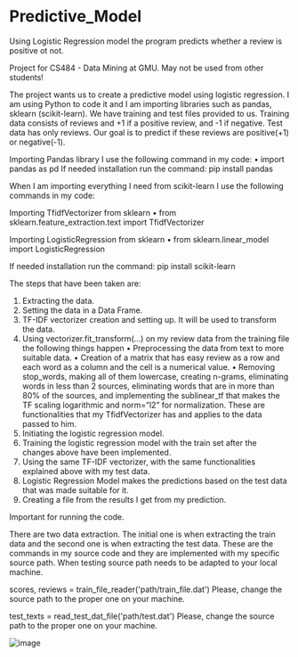 # Predictive_Model
Using Logistic Regression model the program predicts whether a review is positive ot not. 

Project for CS484 - Data Mining at GMU. May not be used from other students!

The project wants us to create a predictive model using logistic regression. I am using Python to code it and I am importing libraries such as pandas, sklearn (scikit-learn). We have training and test files provided to us. Training data consists of reviews and +1 if a positive review, and -1 if negative. Test data has only reviews. Our goal is to predict if these reviews are positive(+1) or negative(-1).

Importing Pandas library I use the following command in my code:
•	import pandas as pd
If needed installation run the command: pip install pandas

When I am importing everything I need from scikit-learn I use the following commands in my code:

Importing TfidfVectorizer from sklearn
•	from sklearn.feature_extraction.text import TfidfVectorizer

Importing LogisticRegression from sklearn
•	from sklearn.linear_model import LogisticRegression

If needed installation run the command: pip install scikit-learn

The steps that have been taken are:
1.	Extracting the data.
2.	Setting the data in a Data Frame.
3.	TF-IDF vectorizer creation and setting up. It will be used to transform the data.
4.	Using vectorizer.fit_transform(…) on my review data from the training file the following things happen
•	Preprocessing the data from text to more suitable data.
•	Creation of a matrix that has easy review as a row and each word as a column and the cell is a numerical value.
•	Removing stop_words, making all of them lowercase, creating n-grams, eliminating words in less than 2 sources, eliminating words that are in more than 80% of the sources, and implementing the sublinear_tf that makes the TF scaling logarithmic and norm=”l2” for normalization. These are functionalities that my TfidfVectorizer has and applies to the data passed to him.
5.	Initiating the logistic regression model.
6.	Training the logistic regression model with the train set after the changes above have been implemented.
7.	Using the same TF-IDF vectorizer, with the same functionalities explained above with my test data.
8.	Logistic Regression Model makes the predictions based on the test data that was made suitable for it.
9.	Creating a file from the results I get from my prediction. 

Important for running the code.

There are two data extraction. The initial one is when extracting the train data and the second one is when extracting the test data. These are the commands in my source code and they are implemented with my specific source path. When testing source path needs to be adapted to your local machine.

scores, reviews = train_file_reader('path/train_file.dat')
Please, change the source path to the proper one on your machine.

test_texts = read_test_dat_file('path/test.dat')
Please, change the source path to the proper one on your machine.



![image](https://github.com/user-attachments/assets/e1c31a42-b0a6-46e9-bf43-2d7970650aee)
